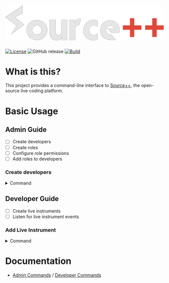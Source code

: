 # ![](https://github.com/sourceplusplus/live-platform/blob/master/.github/media/sourcepp_logo.svg)

[![License](https://img.shields.io/github/license/sourceplusplus/interface-cli)](LICENSE)
![GitHub release](https://img.shields.io/github/v/release/sourceplusplus/interface-cli?include_prereleases)
[![Build](https://github.com/sourceplusplus/interface-cli/actions/workflows/build.yml/badge.svg)](https://github.com/sourceplusplus/interface-cli/actions/workflows/build.yml)

# What is this?

This project provides a command-line interface to [Source++](https://github.com/sourceplusplus/live-platform), the open-source live coding platform.

# Basic Usage

## Admin Guide

- [ ] Create developers
- [ ] Create roles
- [ ] Configure role permissions
- [ ] Add roles to developers

### Create developers

<details>
  <summary>Command</summary>

  ```sh
  ./spp-cli admin add-developer bob@email.com
  ./spp-cli admin add-developer john@email.com
  
  ./spp-cli admin add-role contractors
  ```
</details>

## Developer Guide

- [ ] Create live instruments
- [ ] Listen for live instrument events

### Add Live Instrument

<details>
  <summary>Command</summary>

  ```sh
  ./spp-cli add-breakpoint com.company.Webapp 42
  ```
</details>

# Documentation
- [Admin Commands](https://docs.sourceplusplus.com/implementation/tools/clients/cli/admin/) / [Developer Commands](https://docs.sourceplusplus.com/implementation/tools/clients/cli/developer/)
